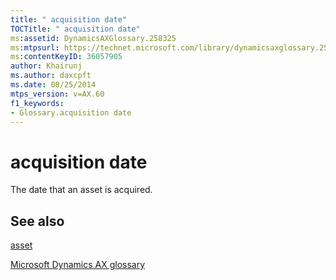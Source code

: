 ```yaml
---
title: " acquisition date"
TOCTitle: " acquisition date"
ms:assetid: DynamicsAXGlossary.258325
ms:mtpsurl: https://technet.microsoft.com/library/dynamicsaxglossary.258325(v=AX.60)
ms:contentKeyID: 36057905
author: Khairunj
ms.author: daxcpft
ms.date: 08/25/2014
mtps_version: v=AX.60
f1_keywords:
- Glossary.acquisition date
---
```


# acquisition date

The date that an asset is acquired.

## See also

[asset](asset.md)

[Microsoft Dynamics AX glossary](glossary/microsoft-dynamics-ax-glossary.md)

  


